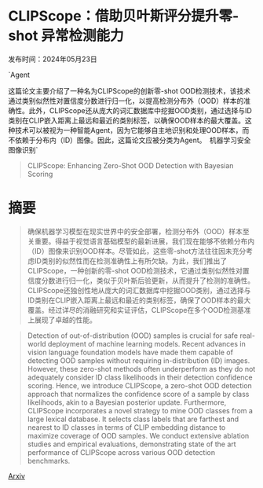 # CLIPScope：借助贝叶斯评分提升零-shot 异常检测能力

发布时间：2024年05月23日

`Agent

这篇论文主要介绍了一种名为CLIPScope的创新零-shot OOD检测技术，该技术通过类别似然性对置信度分数进行归一化，以提高检测分布外（OOD）样本的准确性。此外，CLIPScope还从庞大的词汇数据库中挖掘OOD类别，通过选择与ID类别在CLIP嵌入距离上最远和最近的类别标签，以确保OOD样本的最大覆盖。这种技术可以被视为一种智能Agent，因为它能够自主地识别和处理OOD样本，而不依赖于分布内（ID）图像。因此，这篇论文应被分类为Agent。` `机器学习安全` `图像识别`

> CLIPScope: Enhancing Zero-Shot OOD Detection with Bayesian Scoring

# 摘要

> 确保机器学习模型在现实世界中的安全部署，检测分布外（OOD）样本至关重要。得益于视觉语言基础模型的最新进展，我们现在能够不依赖分布内（ID）图像来识别OOD样本。尽管如此，这些零-shot方法往往因未充分考虑ID类别的似然性而在检测准确性上有所欠缺。为此，我们推出了CLIPScope，一种创新的零-shot OOD检测技术，它通过类别似然性对置信度分数进行归一化，类似于贝叶斯后验更新，从而提升了检测的准确性。CLIPScope还独创性地从庞大的词汇数据库中挖掘OOD类别，通过选择与ID类别在CLIP嵌入距离上最远和最近的类别标签，确保了OOD样本的最大覆盖。经过详尽的消融研究和实证评估，CLIPScope在多个OOD检测基准上展现了卓越的性能。

> Detection of out-of-distribution (OOD) samples is crucial for safe real-world deployment of machine learning models. Recent advances in vision language foundation models have made them capable of detecting OOD samples without requiring in-distribution (ID) images. However, these zero-shot methods often underperform as they do not adequately consider ID class likelihoods in their detection confidence scoring. Hence, we introduce CLIPScope, a zero-shot OOD detection approach that normalizes the confidence score of a sample by class likelihoods, akin to a Bayesian posterior update. Furthermore, CLIPScope incorporates a novel strategy to mine OOD classes from a large lexical database. It selects class labels that are farthest and nearest to ID classes in terms of CLIP embedding distance to maximize coverage of OOD samples. We conduct extensive ablation studies and empirical evaluations, demonstrating state of the art performance of CLIPScope across various OOD detection benchmarks.

[Arxiv](https://arxiv.org/abs/2405.14737)